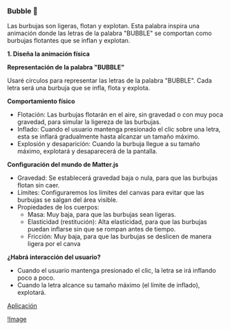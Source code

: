 ### Bubble 🫧 

Las burbujas son ligeras, flotan y explotan. Esta palabra inspira una animación donde las letras de la palabra "BUBBLE" se comportan como burbujas flotantes que se inflan y explotan.

**1. Diseña la animación física**

**Representación de la palabra "BUBBLE"**

Usaré círculos para representar las letras de la palabra "BUBBLE". Cada letra será una burbuja que se infla, flota y explota.

**Comportamiento físico**
- Flotación: Las burbujas flotarán en el aire, sin gravedad o con muy poca gravedad, para simular la ligereza de las burbujas.
- Inflado: Cuando el usuario mantenga presionado el clic sobre una letra, esta se inflará gradualmente hasta alcanzar un tamaño máximo.
- Explosión y desaparición: Cuando la burbuja llegue a su tamaño máximo, explotará y desaparecerá de la pantalla.

**Configuración del mundo de Matter.js**
- Gravedad: Se establecerá gravedad baja o nula, para que las burbujas flotan sin caer.
- Límites: Configuraremos los límites del canvas para evitar que las burbujas se salgan del área visible.
- Propiedades de los cuerpos:
   - Masa: Muy baja, para que las burbujas sean ligeras.
   - Elasticidad (restitución): Alta elasticidad, para que las burbujas puedan inflarse sin que se rompan antes de tiempo.
   - Fricción: Muy baja, para que las burbujas se deslicen de manera ligera por el canva

**¿Habrá interacción del usuario?**
- Cuando el usuario mantenga presionado el clic, la letra se irá inflando poco a poco.
- Cuando la letra alcance su tamaño máximo (el límite de inflado), explotará.


[Aplicación](https://editor.p5js.org/Majogc8/sketches/Wbbdzfy0u)

[!Image](https://media1.giphy.com/media/v1.Y2lkPTc5MGI3NjExbjBnbTdrc2x2eTk2a2xjNWhuNXZpYXZnNDkxenluMWZyY2QyOG1xMSZlcD12MV9pbnRlcm5hbF9naWZfYnlfaWQmY3Q9Zw/TAAARvrOQdRKfntkxF/giphy.gif)
